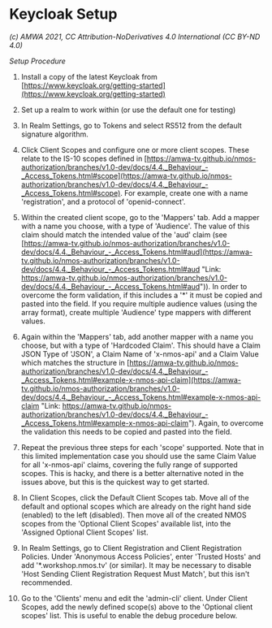 
# Keycloak Setup
_(c) AMWA 2021, CC Attribution-NoDerivatives 4.0 International (CC BY-ND 4.0)_

_Setup Procedure_

1.  Install a copy of the latest Keycloak from [https://www.keycloak.org/getting-started](https://www.keycloak.org/getting-started)
2.  Set up a realm to work within (or use the default one for testing)
3.  In Realm Settings, go to Tokens and select RS512 from the default signature algorithm.  
    
4.  Click Client Scopes and configure one or more client scopes. These relate to the IS-10 scopes defined in [https://amwa-tv.github.io/nmos-authorization/branches/v1.0-dev/docs/4.4._Behaviour_-_Access_Tokens.html#scope](https://amwa-tv.github.io/nmos-authorization/branches/v1.0-dev/docs/4.4._Behaviour_-_Access_Tokens.html#scope). For example, create one with a name 'registration', and a protocol of 'openid-connect'.
5.  Within the created client scope, go to the 'Mappers' tab. Add a mapper with a name you choose, with a type of 'Audience'. The value of this claim should match the intended value of the 'aud' claim (see [https://amwa-tv.github.io/nmos-authorization/branches/v1.0-dev/docs/4.4._Behaviour_-_Access_Tokens.html#aud](https://amwa-tv.github.io/nmos-authorization/branches/v1.0-dev/docs/4.4._Behaviour_-_Access_Tokens.html#aud "Link: https://amwa-tv.github.io/nmos-authorization/branches/v1.0-dev/docs/4.4._Behaviour_-_Access_Tokens.html#aud")). In order to overcome the form validation, if this includes a '*' it must be copied and pasted into the field. If you require multiple audience values (using the array format), create multiple 'Audience' type mappers with different values.
6.  Again within the 'Mappers' tab, add another mapper with a name you choose, but with a type of 'Hardcoded Claim'. This should have a Claim JSON Type of 'JSON', a Claim Name of 'x-nmos-api' and a Claim Value which matches the structure in [https://amwa-tv.github.io/nmos-authorization/branches/v1.0-dev/docs/4.4._Behaviour_-_Access_Tokens.html#example-x-nmos-api-claim](https://amwa-tv.github.io/nmos-authorization/branches/v1.0-dev/docs/4.4._Behaviour_-_Access_Tokens.html#example-x-nmos-api-claim "Link: https://amwa-tv.github.io/nmos-authorization/branches/v1.0-dev/docs/4.4._Behaviour_-_Access_Tokens.html#example-x-nmos-api-claim"). Again, to overcome the validation this needs to be copied and pasted into the field.
7.  Repeat the previous three steps for each 'scope' supported. Note that in this limited implementation case you should use the same Claim Value for all 'x-nmos-api' claims, covering the fully range of supported scopes. This is hacky, and there is a better alternative noted in the issues above, but this is the quickest way to get started.
8.  In Client Scopes, click the Default Client Scopes tab. Move all of the default and optional scopes which are already on the right hand side (enabled) to the left (disabled). Then move all of the created NMOS scopes from the 'Optional Client Scopes' available list, into the 'Assigned Optional Client Scopes' list.
9.  In Realm Settings, go to Client Registration and Client Registration Policies. Under 'Anonymous Access Policies', enter 'Trusted Hosts' and add '*.workshop.nmos.tv' (or similar). It may be necessary to disable 'Host Sending Client Registration Request Must Match', but this isn't recommended.
10.  Go to the 'Clients' menu and edit the 'admin-cli' client. Under Client Scopes, add the newly defined scope(s) above to the 'Optional client scopes' list. This is useful to enable the debug procedure below.

<!--stackedit_data:
eyJoaXN0b3J5IjpbMTQ4Mzg0MTMwXX0=
-->